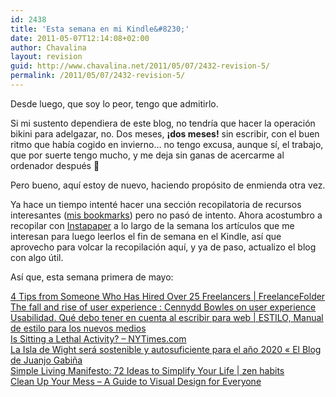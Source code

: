 ```yaml
---
id: 2438
title: 'Esta semana en mi Kindle&#8230;'
date: 2011-05-07T12:14:08+02:00
author: Chavalina
layout: revision
guid: http://www.chavalina.net/2011/05/07/2432-revision-5/
permalink: /2011/05/07/2432-revision-5/
---
```

Desde luego, que soy lo peor, tengo que admitirlo.

Si mi sustento dependiera de este blog, no tendría que hacer la operación bikini para adelgazar, no. Dos meses, **¡dos meses!** sin escribir, con el buen ritmo que había cogido en invierno&#8230; no tengo excusa, aunque sí, el trabajo, que por suerte tengo mucho, y me deja sin ganas de acercarme al ordenador después 🙁

Pero bueno, aquí estoy de nuevo, haciendo propósito de enmienda otra vez.

Ya hace un tiempo intenté hacer una sección recopilatoria de recursos interesantes ([mis bookmarks](http://www.chavalina.net/?s=bookmarks "Enlace a mi categoría de favoritos")) pero no pasó de intento. Ahora acostumbro a recopilar con [Instapaper](http://www.instapaper.com/u/chavalina "Mi cuenta de lecturas para más tarde en Instapaper") a lo largo de la semana los artículos que me interesan para luego leerlos el fin de semana en el Kindle, así que aprovecho para volcar la recopilación aquí, y ya de paso, actualizo el blog con algo útil.

Así que, esta semana primera de mayo:

[4 Tips from Someone Who Has Hired Over 25 Freelancers |&nbsp;FreelanceFolder](http://freelancefolder.com/4-requests-after-working-with-more-than-25-freelancers/)  
[The fall and rise of user experience : Cennydd Bowles on user&nbsp;experience](http://www.cennydd.co.uk/2011/fall-and-rise-of-ux/)  
[Usabilidad. Qué debo tener en cuenta al escribir para web | ESTILO, Manual de estilo para los nuevos&nbsp;medios](http://www.manualdeestilo.com/escribir/usabilidad-que-debo-tener-en-cuenta-al-escribir-para-web/)  
[Is Sitting a Lethal Activity? &#8211;&nbsp;NYTimes.com](http://www.nytimes.com/2011/04/17/magazine/mag-17sitting-t.html?_r=4)  
[La Isla de Wight será sostenible y autosuficiente para el año 2020 « El Blog de Juanjo&nbsp;Gabiña](http://juanjogabina.com/2011/05/01/la-isla-de-wight-sera-sostenible-y-autosuficiente-para-el-ano-2020/)  
[Simple Living Manifesto: 72 Ideas to Simplify Your Life | zen&nbsp;habits](http://zenhabits.net/simple-living-manifesto-72-ideas-to-simplify-your-life/)  
[Clean Up Your Mess &#8211; A Guide to Visual Design for&nbsp;Everyone](http://www.visualmess.com/)